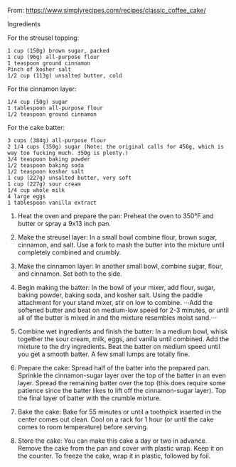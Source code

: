 From: https://www.simplyrecipes.com/recipes/classic_coffee_cake/

Ingredients

For the streusel topping:

    1 cup (150g) brown sugar, packed
    1 cup (96g) all-purpose flour
    1 teaspoon ground cinnamon
    Pinch of kosher salt
    1/2 cup (113g) unsalted butter, cold

For the cinnamon layer:

    1/4 cup (50g) sugar
    1 tablespoon all-purpose flour
    1/2 teaspoon ground cinnamon

For the cake batter:

    3 cups (384g) all-purpose flour
    2 1/4 cups (350g) sugar (Note: the original calls for 450g, which is way too fucking much. 350g is plenty.)
    3/4 teaspoon baking powder
    1/2 teaspoon baking soda
    1/2 teaspoon kosher salt
    1 cup (227g) unsalted butter, very soft
    1 cup (227g) sour cream
    1/4 cup whole milk
    4 large eggs
    1 tablespoon vanilla extract



1. Heat the oven and prepare the pan: Preheat the oven to 350°F and butter or spray a 9x13 inch pan.
2. Make the streusel layer: In a small bowl combine flour, brown sugar, cinnamon, and salt. Use a fork to mash the butter into the mixture until completely combined and crumbly.
3. Make the cinnamon layer: In another small bowl, combine sugar, flour, and cinnamon. Set both to the side.

4. Begin making the batter: In the bowl of your mixer, add flour, sugar, baking powder, baking soda, and kosher salt. Using the paddle attachment for your stand mixer, stir on low to combine.
⋅⋅⋅Add the softened butter and beat on medium-low speed for 2-3 minutes, or until all of the butter is mixed in and the mixture resembles moist sand.⋅⋅⋅

5. Combine wet ingredients and finish the batter: In a medium bowl, whisk together the sour cream, milk, eggs, and vanilla until combined. Add the mixture to the dry ingredients. Beat the batter on medium speed until you get a smooth batter. A few small lumps are totally fine.

6. Prepare the cake: Spread half of the batter into the prepared pan. Sprinkle the cinnamon-sugar layer over the top of the batter in an even layer. Spread the remaining batter over the top (this does require some patience since the batter likes to lift off the cinnamon-sugar layer). Top the final layer of batter with the crumble mixture.

7. Bake the cake: Bake for 55 minutes or until a toothpick inserted in the center comes out clean. Cool on a rack for 1 hour (or until the cake comes to room temperature) before serving.

8. Store the cake: You can make this cake a day or two in advance. Remove the cake from the pan and cover with plastic wrap. Keep it on the counter.  To freeze the cake, wrap it in plastic, followed by foil.
